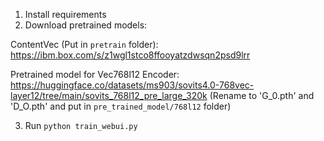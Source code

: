 1. Install requirements
2. Download pretrained models:

ContentVec (Put in `pretrain` folder): https://ibm.box.com/s/z1wgl1stco8ffooyatzdwsqn2psd9lrr 

Pretrained model for Vec768l12 Encoder: https://huggingface.co/datasets/ms903/sovits4.0-768vec-layer12/tree/main/sovits_768l12_pre_large_320k (Rename to 'G_0.pth' and 'D_O.pth' and put in `pre_trained_model/768l12` folder)

3. Run `python train_webui.py`
